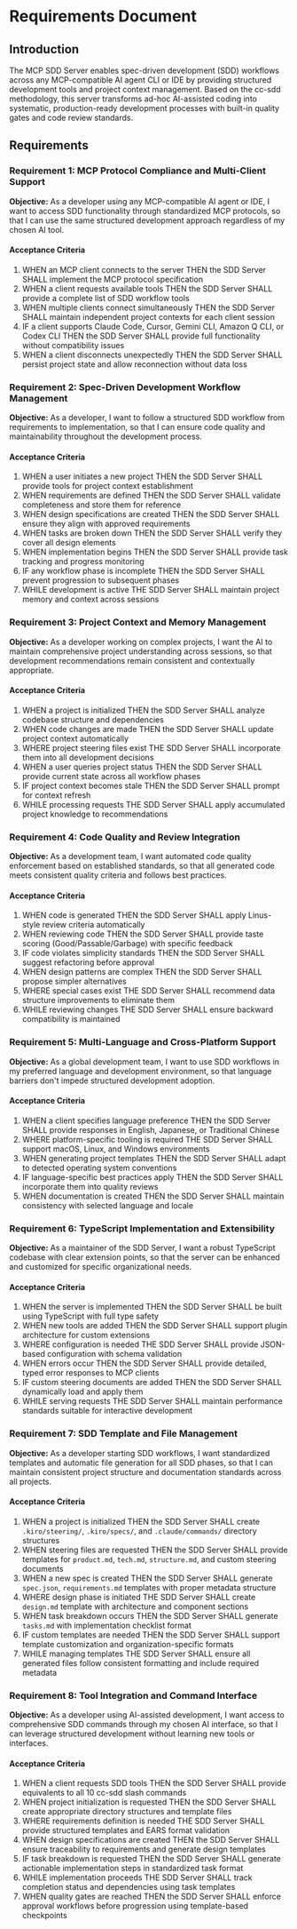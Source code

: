 # Requirements Document

## Introduction
The MCP SDD Server enables spec-driven development (SDD) workflows across any MCP-compatible AI agent CLI or IDE by providing structured development tools and project context management. Based on the cc-sdd methodology, this server transforms ad-hoc AI-assisted coding into systematic, production-ready development processes with built-in quality gates and code review standards.

## Requirements

### Requirement 1: MCP Protocol Compliance and Multi-Client Support
**Objective:** As a developer using any MCP-compatible AI agent or IDE, I want to access SDD functionality through standardized MCP protocols, so that I can use the same structured development approach regardless of my chosen AI tool.

#### Acceptance Criteria
1. WHEN an MCP client connects to the server THEN the SDD Server SHALL implement the MCP protocol specification
2. WHEN a client requests available tools THEN the SDD Server SHALL provide a complete list of SDD workflow tools
3. WHEN multiple clients connect simultaneously THEN the SDD Server SHALL maintain independent project contexts for each client session
4. IF a client supports Claude Code, Cursor, Gemini CLI, Amazon Q CLI, or Codex CLI THEN the SDD Server SHALL provide full functionality without compatibility issues
5. WHEN a client disconnects unexpectedly THEN the SDD Server SHALL persist project state and allow reconnection without data loss

### Requirement 2: Spec-Driven Development Workflow Management
**Objective:** As a developer, I want to follow a structured SDD workflow from requirements to implementation, so that I can ensure code quality and maintainability throughout the development process.

#### Acceptance Criteria
1. WHEN a user initiates a new project THEN the SDD Server SHALL provide tools for project context establishment
2. WHEN requirements are defined THEN the SDD Server SHALL validate completeness and store them for reference
3. WHEN design specifications are created THEN the SDD Server SHALL ensure they align with approved requirements
4. WHEN tasks are broken down THEN the SDD Server SHALL verify they cover all design elements
5. WHEN implementation begins THEN the SDD Server SHALL provide task tracking and progress monitoring
6. IF any workflow phase is incomplete THEN the SDD Server SHALL prevent progression to subsequent phases
7. WHILE development is active THE SDD Server SHALL maintain project memory and context across sessions

### Requirement 3: Project Context and Memory Management
**Objective:** As a developer working on complex projects, I want the AI to maintain comprehensive project understanding across sessions, so that development recommendations remain consistent and contextually appropriate.

#### Acceptance Criteria
1. WHEN a project is initialized THEN the SDD Server SHALL analyze codebase structure and dependencies
2. WHEN code changes are made THEN the SDD Server SHALL update project context automatically
3. WHERE project steering files exist THE SDD Server SHALL incorporate them into all development decisions
4. WHEN a user queries project status THEN the SDD Server SHALL provide current state across all workflow phases
5. IF project context becomes stale THEN the SDD Server SHALL prompt for context refresh
6. WHILE processing requests THE SDD Server SHALL apply accumulated project knowledge to recommendations

### Requirement 4: Code Quality and Review Integration
**Objective:** As a development team, I want automated code quality enforcement based on established standards, so that all generated code meets consistent quality criteria and follows best practices.

#### Acceptance Criteria
1. WHEN code is generated THEN the SDD Server SHALL apply Linus-style review criteria automatically
2. WHEN reviewing code THEN the SDD Server SHALL provide taste scoring (Good/Passable/Garbage) with specific feedback
3. IF code violates simplicity standards THEN the SDD Server SHALL suggest refactoring before approval
4. WHEN design patterns are complex THEN the SDD Server SHALL propose simpler alternatives
5. WHERE special cases exist THE SDD Server SHALL recommend data structure improvements to eliminate them
6. WHILE reviewing changes THE SDD Server SHALL ensure backward compatibility is maintained

### Requirement 5: Multi-Language and Cross-Platform Support
**Objective:** As a global development team, I want to use SDD workflows in my preferred language and development environment, so that language barriers don't impede structured development adoption.

#### Acceptance Criteria
1. WHEN a client specifies language preference THEN the SDD Server SHALL provide responses in English, Japanese, or Traditional Chinese
2. WHERE platform-specific tooling is required THE SDD Server SHALL support macOS, Linux, and Windows environments
3. WHEN generating project templates THEN the SDD Server SHALL adapt to detected operating system conventions
4. IF language-specific best practices apply THEN the SDD Server SHALL incorporate them into quality reviews
5. WHEN documentation is created THEN the SDD Server SHALL maintain consistency with selected language and locale

### Requirement 6: TypeScript Implementation and Extensibility
**Objective:** As a maintainer of the SDD Server, I want a robust TypeScript codebase with clear extension points, so that the server can be enhanced and customized for specific organizational needs.

#### Acceptance Criteria
1. WHEN the server is implemented THEN the SDD Server SHALL be built using TypeScript with full type safety
2. WHEN new tools are added THEN the SDD Server SHALL support plugin architecture for custom extensions
3. WHERE configuration is needed THE SDD Server SHALL provide JSON-based configuration with schema validation
4. WHEN errors occur THEN the SDD Server SHALL provide detailed, typed error responses to MCP clients
5. IF custom steering documents are added THEN the SDD Server SHALL dynamically load and apply them
6. WHILE serving requests THE SDD Server SHALL maintain performance standards suitable for interactive development

### Requirement 7: SDD Template and File Management
**Objective:** As a developer starting SDD workflows, I want standardized templates and automatic file generation for all SDD phases, so that I can maintain consistent project structure and documentation standards across all projects.

#### Acceptance Criteria
1. WHEN a project is initialized THEN the SDD Server SHALL create `.kiro/steering/`, `.kiro/specs/`, and `.claude/commands/` directory structures
2. WHEN steering files are requested THEN the SDD Server SHALL provide templates for `product.md`, `tech.md`, `structure.md`, and custom steering documents
3. WHEN a new spec is created THEN the SDD Server SHALL generate `spec.json`, `requirements.md` templates with proper metadata structure
4. WHERE design phase is initiated THE SDD Server SHALL create `design.md` template with architecture and component sections
5. WHEN task breakdown occurs THEN the SDD Server SHALL generate `tasks.md` with implementation checklist format
6. IF custom templates are needed THEN the SDD Server SHALL support template customization and organization-specific formats
7. WHILE managing templates THE SDD Server SHALL ensure all generated files follow consistent formatting and include required metadata

### Requirement 8: Tool Integration and Command Interface
**Objective:** As a developer using AI-assisted development, I want access to comprehensive SDD commands through my chosen AI interface, so that I can leverage structured development without learning new tools or interfaces.

#### Acceptance Criteria
1. WHEN a client requests SDD tools THEN the SDD Server SHALL provide equivalents to all 10 cc-sdd slash commands
2. WHEN project initialization is requested THEN the SDD Server SHALL create appropriate directory structures and template files
3. WHERE requirements definition is needed THE SDD Server SHALL provide structured templates and EARS format validation
4. WHEN design specifications are created THEN the SDD Server SHALL ensure traceability to requirements and generate design templates
5. IF task breakdown is requested THEN the SDD Server SHALL generate actionable implementation steps in standardized task format
6. WHILE implementation proceeds THE SDD Server SHALL track completion status and dependencies using task templates
7. WHEN quality gates are reached THEN the SDD Server SHALL enforce approval workflows before progression using template-based checkpoints
